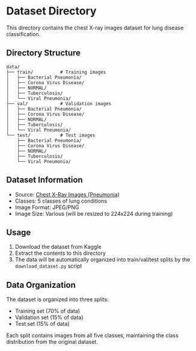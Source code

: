 # Dataset Directory

This directory contains the chest X-ray images dataset for lung disease classification.

## Directory Structure

```
data/
├── train/          # Training images
│   ├── Bacterial Pneumonia/
│   ├── Corona Virus Disease/
│   ├── NORMAL/
│   ├── Tuberculosis/
│   └── Viral Pneumonia/
├── val/            # Validation images
│   ├── Bacterial Pneumonia/
│   ├── Corona Virus Disease/
│   ├── NORMAL/
│   ├── Tuberculosis/
│   └── Viral Pneumonia/
└── test/           # Test images
    ├── Bacterial Pneumonia/
    ├── Corona Virus Disease/
    ├── NORMAL/
    ├── Tuberculosis/
    └── Viral Pneumonia/
```

## Dataset Information

- Source: [Chest X-Ray Images (Pneumonia)](https://www.kaggle.com/datasets/paultimothymooney/chest-xray-pneumonia)
- Classes: 5 classes of lung conditions
- Image Format: JPEG/PNG
- Image Size: Various (will be resized to 224x224 during training)

## Usage

1. Download the dataset from Kaggle
2. Extract the contents to this directory
3. The data will be automatically organized into train/val/test splits by the `download_dataset.py` script

## Data Organization

The dataset is organized into three splits:
- Training set (70% of data)
- Validation set (15% of data)
- Test set (15% of data)

Each split contains images from all five classes, maintaining the class distribution from the original dataset.
